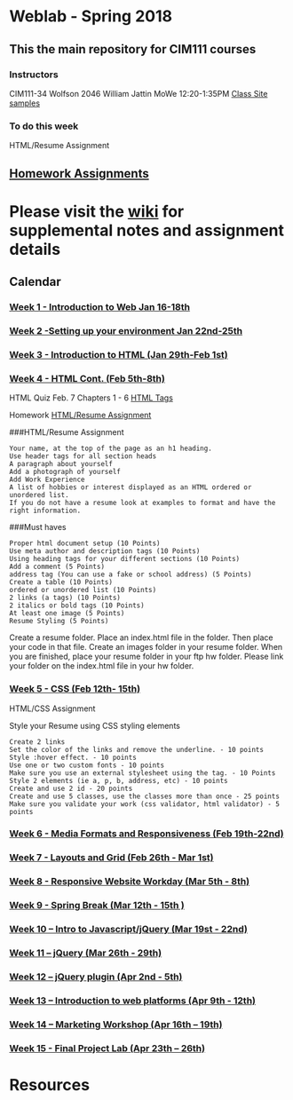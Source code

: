 # Weblab - Spring 2018

## This the main repository for CIM111 courses

### Instructors

CIM111-34 Wolfson 2046 William Jattin MoWe 12:20-1:35PM [Class Site samples](http://wjattin.github.io)



### To do this week
HTML/Resume Assignment

## [Homework Assignments](https://github.com/UMInteractive/Weblab/wiki/0-Assignments)


# Please visit the [wiki](https://github.com/UMInteractive/Weblab/wiki) for supplemental notes and assignment details

## Calendar

### [Week 1 - Introduction to Web Jan 16-18th ](https://github.com/UMInteractive/Weblab/wiki/1-Intro-to-the-WWW)

### [Week 2 -Setting up your environment Jan 22nd-25th](https://github.com/UMInteractive/Weblab/wiki/Setting-Up-Your-Environment)

### [Week 3 - Introduction to HTML (Jan 29th-Feb 1st)](https://github.com/UMInteractive/Weblab/wiki/2-HTML)

### [Week 4 - HTML Cont. (Feb 5th-8th)](https://github.com/UMInteractive/Weblab/wiki/2-HTML)

HTML Quiz Feb. 7 Chapters 1 - 6 [HTML Tags](https://github.com/UMInteractive/Weblab/wiki/2-HTML)

Homework [HTML/Resume Assignment](https://github.com/UMInteractive/Weblab/wiki/0-Assignments)

###HTML/Resume Assignment

    Your name, at the top of the page as an h1 heading.
    Use header tags for all section heads
    A paragraph about yourself
    Add a photograph of yourself
    Add Work Experience
    A list of hobbies or interest displayed as an HTML ordered or unordered list.
    If you do not have a resume look at examples to format and have the right information.

###Must haves

    Proper html document setup (10 Points)
    Use meta author and description tags (10 Points)
    Using heading tags for your different sections (10 Points)
    Add a comment (5 Points)
    address tag (You can use a fake or school address) (5 Points)
    Create a table (10 Points)
    ordered or unordered list (10 Points)
    2 links (a tags) (10 Points)
    2 italics or bold tags (10 Points)
    At least one image (5 Points)
    Resume Styling (5 Points)

Create a resume folder. Place an index.html file in the folder. Then place your code in that file. Create an images folder in your resume folder. When you are finished, place your resume folder in your ftp hw folder. Please link your folder on the index.html file in your hw folder.

### [Week 5 - CSS (Feb 12th- 15th)](https://github.com/UMInteractive/Weblab/wiki/3-CSS)

HTML/CSS Assignment

Style your Resume using CSS styling elements

    Create 2 links
    Set the color of the links and remove the underline. - 10 points
    Style :hover effect. - 10 points
    Use one or two custom fonts - 10 points
    Make sure you use an external stylesheet using the tag. - 10 Points
    Style 2 elements (ie a, p, b, address, etc) - 10 points
    Create and use 2 id - 20 points
    Create and use 5 classes, use the classes more than once - 25 points
    Make sure you validate your work (css validator, html validator) - 5 points

### [Week 6 - Media Formats and Responsiveness (Feb 19th-22nd)](https://github.com/UMInteractive/Weblab/wiki/4-Media-Queries)

### [Week 7 - Layouts and Grid (Feb 26th - Mar 1st)](https://github.com/UMInteractive/Weblab/wiki/5-Layout)

### [Week 8 - Responsive Website Workday (Mar 5th - 8th)]()

### [Week 9 - Spring Break (Mar 12th - 15th )]()

### [Week 10 – Intro to Javascript/jQuery (Mar 19st - 22nd)](https://github.com/UMInteractive/Weblab/wiki/6-Javascript)

### [Week 11 – jQuery (Mar 26th - 29th)](https://github.com/UMInteractive/Weblab/wiki/6-Javascript)

### [Week 12 – jQuery plugin (Apr 2nd - 5th)](https://github.com/UMInteractive/Weblab/wiki/7-jQuery-Plugins)

### [Week 13 – Introduction to web platforms (Apr 9th - 12th)]()

### [Week 14 – Marketing Workshop (Apr 16th – 19th)]()

### [Week 15 - Final Project Lab (Apr 23th – 26th)]()

# Resources

